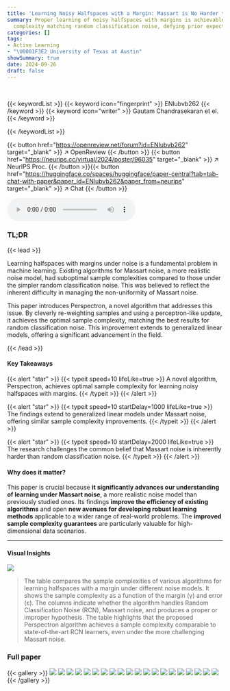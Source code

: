 ```yaml
---
title: 'Learning Noisy Halfspaces with a Margin: Massart is No Harder than Random'
summary: Proper learning of noisy halfspaces with margins is achievable with sample
  complexity matching random classification noise, defying prior expectations.
categories: []
tags:
- Active Learning
- "\U0001F3E2 University of Texas at Austin"
showSummary: true
date: 2024-09-26
draft: false
---
```


<br>

{{< keywordList >}}
{{< keyword icon="fingerprint" >}} ENlubvb262 {{< /keyword >}}
{{< keyword icon="writer" >}} Gautam Chandrasekaran et el. {{< /keyword >}}
 
{{< /keywordList >}}

{{< button href="https://openreview.net/forum?id=ENlubvb262" target="_blank" >}}
↗ OpenReview
{{< /button >}}
{{< button href="https://neurips.cc/virtual/2024/poster/96035" target="_blank" >}}
↗ NeurIPS Proc.
{{< /button >}}{{< button href="https://huggingface.co/spaces/huggingface/paper-central?tab=tab-chat-with-paper&paper_id=ENlubvb262&paper_from=neurips" target="_blank" >}}
↗ Chat
{{< /button >}}



<audio controls>
    <source src="https://ai-paper-reviewer.com/ENlubvb262/podcast.wav" type="audio/wav">
    Your browser does not support the audio element.
</audio>


### TL;DR


{{< lead >}}

Learning halfspaces with margins under noise is a fundamental problem in machine learning.  Existing algorithms for Massart noise, a more realistic noise model, had suboptimal sample complexities compared to those under the simpler random classification noise. This was believed to reflect the inherent difficulty in managing the non-uniformity of Massart noise.

This paper introduces Perspectron, a novel algorithm that addresses this issue.  By cleverly re-weighting samples and using a perceptron-like update, it achieves the optimal sample complexity, matching the best results for random classification noise.  This improvement extends to generalized linear models, offering a significant advancement in the field.

{{< /lead >}}


#### Key Takeaways

{{< alert "star" >}}
{{< typeit speed=10 lifeLike=true >}} A novel algorithm, Perspectron, achieves optimal sample complexity for learning noisy halfspaces with margins. {{< /typeit >}}
{{< /alert >}}

{{< alert "star" >}}
{{< typeit speed=10 startDelay=1000 lifeLike=true >}} The findings extend to generalized linear models under Massart noise, offering similar sample complexity improvements. {{< /typeit >}}
{{< /alert >}}

{{< alert "star" >}}
{{< typeit speed=10 startDelay=2000 lifeLike=true >}} The research challenges the common belief that Massart noise is inherently harder than random classification noise. {{< /typeit >}}
{{< /alert >}}

#### Why does it matter?
This paper is crucial because **it significantly advances our understanding of learning under Massart noise**, a more realistic noise model than previously studied ones.  Its findings **improve the efficiency of existing algorithms** and open **new avenues for developing robust learning methods** applicable to a wider range of real-world problems. The **improved sample complexity guarantees** are particularly valuable for high-dimensional data scenarios.

------
#### Visual Insights





![](https://ai-paper-reviewer.com/ENlubvb262/tables_2_1.jpg)

> The table compares the sample complexities of various algorithms for learning halfspaces with a margin under different noise models.  It shows the sample complexity as a function of the margin (γ) and error (ε). The columns indicate whether the algorithm handles Random Classification Noise (RCN), Massart noise, and produces a proper or improper hypothesis. The table highlights that the proposed Perspectron algorithm achieves a sample complexity comparable to state-of-the-art RCN learners, even under the more challenging Massart noise.





### Full paper

{{< gallery >}}
<img src="https://ai-paper-reviewer.com/ENlubvb262/1.png" class="grid-w50 md:grid-w33 xl:grid-w25" />
<img src="https://ai-paper-reviewer.com/ENlubvb262/2.png" class="grid-w50 md:grid-w33 xl:grid-w25" />
<img src="https://ai-paper-reviewer.com/ENlubvb262/3.png" class="grid-w50 md:grid-w33 xl:grid-w25" />
<img src="https://ai-paper-reviewer.com/ENlubvb262/4.png" class="grid-w50 md:grid-w33 xl:grid-w25" />
<img src="https://ai-paper-reviewer.com/ENlubvb262/5.png" class="grid-w50 md:grid-w33 xl:grid-w25" />
<img src="https://ai-paper-reviewer.com/ENlubvb262/6.png" class="grid-w50 md:grid-w33 xl:grid-w25" />
<img src="https://ai-paper-reviewer.com/ENlubvb262/7.png" class="grid-w50 md:grid-w33 xl:grid-w25" />
<img src="https://ai-paper-reviewer.com/ENlubvb262/8.png" class="grid-w50 md:grid-w33 xl:grid-w25" />
<img src="https://ai-paper-reviewer.com/ENlubvb262/9.png" class="grid-w50 md:grid-w33 xl:grid-w25" />
<img src="https://ai-paper-reviewer.com/ENlubvb262/10.png" class="grid-w50 md:grid-w33 xl:grid-w25" />
<img src="https://ai-paper-reviewer.com/ENlubvb262/11.png" class="grid-w50 md:grid-w33 xl:grid-w25" />
<img src="https://ai-paper-reviewer.com/ENlubvb262/12.png" class="grid-w50 md:grid-w33 xl:grid-w25" />
<img src="https://ai-paper-reviewer.com/ENlubvb262/13.png" class="grid-w50 md:grid-w33 xl:grid-w25" />
<img src="https://ai-paper-reviewer.com/ENlubvb262/14.png" class="grid-w50 md:grid-w33 xl:grid-w25" />
<img src="https://ai-paper-reviewer.com/ENlubvb262/15.png" class="grid-w50 md:grid-w33 xl:grid-w25" />
<img src="https://ai-paper-reviewer.com/ENlubvb262/16.png" class="grid-w50 md:grid-w33 xl:grid-w25" />
<img src="https://ai-paper-reviewer.com/ENlubvb262/17.png" class="grid-w50 md:grid-w33 xl:grid-w25" />
<img src="https://ai-paper-reviewer.com/ENlubvb262/18.png" class="grid-w50 md:grid-w33 xl:grid-w25" />
<img src="https://ai-paper-reviewer.com/ENlubvb262/19.png" class="grid-w50 md:grid-w33 xl:grid-w25" />
<img src="https://ai-paper-reviewer.com/ENlubvb262/20.png" class="grid-w50 md:grid-w33 xl:grid-w25" />
{{< /gallery >}}